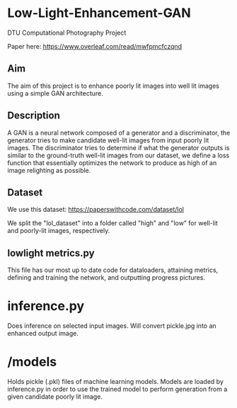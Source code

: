 # Low-Light-Enhancement-GAN
DTU Computational Photography Project

Paper here: https://www.overleaf.com/read/mwfpmcfczqnd

## Aim
The aim of this project is to enhance poorly lit images into well lit images using a simple GAN architecture.

## Description

A GAN is a neural network composed of a generator and a discriminator, the generator tries to make candidate well-lit images from input poorly lit images. The discriminator tries to determine if what the generator outputs is similar to the ground-truth well-lit images from our dataset, we define a loss function that essentially optimizes the network to produce as high of an image relighting as possible.

## Dataset

We use this dataset: https://paperswithcode.com/dataset/lol

We split the "lol_dataset" into a folder called "high" and "low" for well-lit and poorly-lit images, respectively.

## lowlight metrics.py

This file has our most up to date code for dataloaders, attaining metrics, defining and training the network, and outputting progress pictures.

# inference.py

Does inference on selected input images. Will convert pickle.jpg into an enhanced output image.

# /models

Holds pickle (.pkl) files of machine learning models. Models are loaded by inference.py in order to use the trained model to perform generation from a given candidate poorly lit image.


